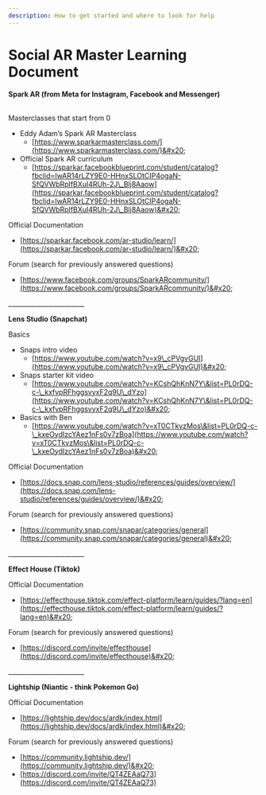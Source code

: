 ```yaml
---
description: How to get started and where to look for help
---
```


# Social AR Master Learning Document

**Spark AR (from Meta for Instagram, Facebook and Messenger)**

\
Masterclasses that start from 0&#x20;

* Eddy Adam’s Spark AR Masterclass&#x20;
  * [https://www.sparkarmasterclass.com/](https://www.sparkarmasterclass.com/)&#x20;
* Official Spark AR curriculum
  * [https://sparkar.facebookblueprint.com/student/catalog?fbclid=IwAR14rLZY9E0-HHnxSLOtCIP4ogaN-SfQVWbRpIfBXuI4RUh-2J\_Blj8Aaow](https://sparkar.facebookblueprint.com/student/catalog?fbclid=IwAR14rLZY9E0-HHnxSLOtCIP4ogaN-SfQVWbRpIfBXuI4RUh-2J\_Blj8Aaow)&#x20;

Official Documentation&#x20;

* [https://sparkar.facebook.com/ar-studio/learn/](https://sparkar.facebook.com/ar-studio/learn/)&#x20;

Forum (search for previously answered questions)

* [https://www.facebook.com/groups/SparkARcommunity/](https://www.facebook.com/groups/SparkARcommunity/)&#x20;



\_\_\_\_\_\_\_\_\_\_\_\_\_\_\_\_\_\_\_\_\_\_\_\_

**Lens Studio (Snapchat)**

Basics&#x20;

* Snaps intro video
  * [https://www.youtube.com/watch?v=x9\_cPVgvGUI](https://www.youtube.com/watch?v=x9\_cPVgvGUI)&#x20;
* Snaps starter kit video&#x20;
  * [https://www.youtube.com/watch?v=KCshQhKnN7Y\&list=PL0rDQ-c-\_kxfvpRFhggsvyxF2q9U\_dYzo](https://www.youtube.com/watch?v=KCshQhKnN7Y\&list=PL0rDQ-c-\_kxfvpRFhggsvyxF2q9U\_dYzo)&#x20;
* Basics with Ben&#x20;
  * [https://www.youtube.com/watch?v=xT0CTkvzMos\&list=PL0rDQ-c-\_kxeOydIzcYAez1nFs0v7zBoa](https://www.youtube.com/watch?v=xT0CTkvzMos\&list=PL0rDQ-c-\_kxeOydIzcYAez1nFs0v7zBoa)&#x20;

Official Documentation&#x20;

* [https://docs.snap.com/lens-studio/references/guides/overview/](https://docs.snap.com/lens-studio/references/guides/overview/)&#x20;

Forum (search for previously answered questions)

* [https://community.snap.com/snapar/categories/general](https://community.snap.com/snapar/categories/general)&#x20;



\_\_\_\_\_\_\_\_\_\_\_\_\_\_\_\_\_\_\_\_\_\_\_\_&#x20;

**Effect House (Tiktok)**

Official Documentation&#x20;

* [https://effecthouse.tiktok.com/effect-platform/learn/guides/?lang=en](https://effecthouse.tiktok.com/effect-platform/learn/guides/?lang=en)&#x20;

Forum (search for previously answered questions)

* [https://discord.com/invite/effecthouse](https://discord.com/invite/effecthouse)&#x20;



\_\_\_\_\_\_\_\_\_\_\_\_\_\_\_\_\_\_\_\_\_\_\_\_

**Lightship (Niantic - think Pokemon Go)**

Official Documentation

* [ ](https://lightship.dev/docs/ardk/index.html)[https://lightship.dev/docs/ardk/index.html](https://lightship.dev/docs/ardk/index.html)&#x20;

Forum (search for previously answered questions)

* &#x20;[https://community.lightship.dev/](https://community.lightship.dev/)&#x20;
* [https://discord.com/invite/QT4ZEAaQ73](https://discord.com/invite/QT4ZEAaQ73)
